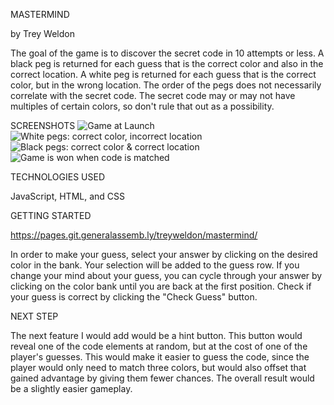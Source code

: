MASTERMIND

by Trey Weldon

The goal of the game is to discover the secret code in 10 attempts or less. A black peg is returned for each guess that is the correct color and also in the correct location. A white peg is returned for each guess that is the correct color, but in the wrong location. The order of the pegs does not necessarily correlate with the secret code. The secret code may or may not have multiples of certain colors, so don't rule that out as a possibility. 

SCREENSHOTS
![Game at Launch](https://media.git.generalassemb.ly/user/51936/files/72a9b5e1-f464-4644-ba06-b6eb24c6a851)
![White pegs: correct color, incorrect location](https://media.git.generalassemb.ly/user/51936/files/a9387f40-2bff-4df6-8b6b-24425b4bf3d8)
![Black pegs: correct color & correct location](https://media.git.generalassemb.ly/user/51936/files/31c48511-dcbc-49b4-ba2a-85a9c90af59e)
![Game is won when code is matched](https://media.git.generalassemb.ly/user/51936/files/adeff3e7-f0e6-41dc-af4f-ec6a1250640b)


TECHNOLOGIES USED

JavaScript, HTML, and CSS 

GETTING STARTED 

https://pages.git.generalassemb.ly/treyweldon/mastermind/

In order to make your guess, select your answer by clicking on the desired color in the bank. Your selection will be added to the guess row. If you change your mind about your guess, you can cycle through your answer by clicking on the color bank until you are back at the first position. Check if your guess is correct by clicking the "Check Guess" button.

NEXT STEP

The next feature I would add would be a hint button. This button would reveal one of the code elements at random, but at the cost of one of the player's guesses. This would make it easier to guess the code, since the player would only need to match three colors, but would also offset that gained advantage by giving them fewer chances. The overall result would be a slightly easier gameplay.
